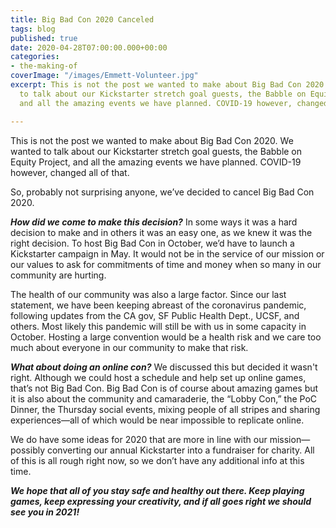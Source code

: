 ```yaml
---
title: Big Bad Con 2020 Canceled
tags: blog
published: true
date: 2020-04-28T07:00:00.000+00:00
categories:
- the-making-of
coverImage: "/images/Emmett-Volunteer.jpg"
excerpt: This is not the post we wanted to make about Big Bad Con 2020. We wanted
  to talk about our Kickstarter stretch goal guests, the Babble on Equity Project,
  and all the amazing events we have planned. COVID-19 however, changed all of that.

---
```

This is not the post we wanted to make about Big Bad Con 2020. We wanted to talk about our Kickstarter stretch goal guests, the Babble on Equity Project, and all the amazing events we have planned. COVID-19 however, changed all of that.

So, probably not surprising anyone, we’ve decided to cancel Big Bad Con 2020.

**_How did we come to make this decision?_** In some ways it was a hard decision to make and in others it was an easy one, as we knew it was the right decision. To host Big Bad Con in October, we’d have to launch a Kickstarter campaign in May. It would not be in the service of our mission or our values to ask for commitments of time and money when so many in our community are hurting.

The health of our community was also a large factor. Since our last statement, we have been keeping abreast of the coronavirus pandemic, following updates from the CA gov, SF Public Health Dept., UCSF, and others. Most likely this pandemic will still be with us in some capacity in October. Hosting a large convention would be a health risk and we care too much about everyone in our community to make that risk.

**_What about doing an online con?_** We discussed this but decided it wasn't right. Although we could host a schedule and help set up online games, that’s not Big Bad Con. Big Bad Con is of course about amazing games but it is also about the community and camaraderie, the “Lobby Con,” the PoC Dinner, the Thursday social events, mixing people of all stripes and sharing experiences—all of which would be near impossible to replicate online.

We do have some ideas for 2020 that are more in line with our mission—possibly converting our annual Kickstarter into a fundraiser for charity. All of this is all rough right now, so we don’t have any additional info at this time.

**_We hope that all of you stay safe and healthy out there. Keep playing games, keep expressing your creativity, and if all goes right we should see you in 2021!_**